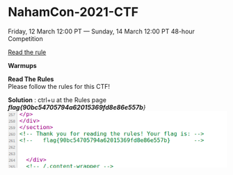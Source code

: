 # NahamCon-2021-CTF
Friday, 12 March 12:00 PT — Sunday, 14 March 12:00 PT 48-hour Competition <br>

[Read the rule](https://www.google.com)

**Warmups**

**Read The Rules**<br>
Please follow the rules for this CTF!<br>

**Solution** : ctrl+u at the Rules page<br>
_**flag{90bc54705794a62015369fd8e86e557b**}_<br>
![](https://github.com/darknezs/NahamCon-2021-CTF/blob/main/source/readRules.png)
